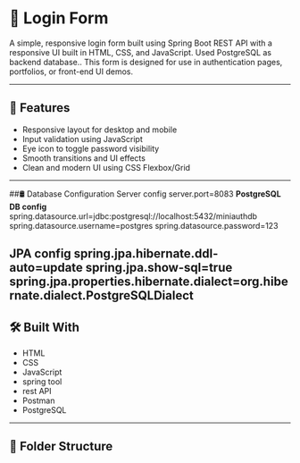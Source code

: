 # 🔐 Login Form

A simple, responsive login form built using Spring Boot REST API with a responsive UI built in HTML, CSS, and JavaScript. Used PostgreSQL as backend database.. This form is designed for use in authentication pages, portfolios, or front-end UI demos.

---

## 🚀 Features

- Responsive layout for desktop and mobile
- Input validation using JavaScript
- Eye icon to toggle password visibility
- Smooth transitions and UI effects
- Clean and modern UI using CSS Flexbox/Grid

---

##🛢️ Database Configuration
 Server config
server.port=8083
  **PostgreSQL DB config**
spring.datasource.url=jdbc:postgresql://localhost:5432/miniauthdb
spring.datasource.username=postgres
spring.datasource.password=123

 **JPA config**
spring.jpa.hibernate.ddl-auto=update
spring.jpa.show-sql=true
spring.jpa.properties.hibernate.dialect=org.hibernate.dialect.PostgreSQLDialect
-

## 🛠️ Built With

- HTML
- CSS
- JavaScript 
- spring tool
- rest API
- Postman
- PostgreSQL

---

## 📁 Folder Structure

